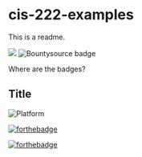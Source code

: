 # cis-222-examples


<p>This is a readme.</p>


<img src="https://img.theweek.in/content/dam/week/news/biz-tech/images/2019/8/19/Representational-Image-bitcoin-CC0.jpg" >

<img alt="Bountysource badge" src="https://img.shields.io/badge/bounties-53k-brightgreen">

<p>Where are the badges?</p>

<h2>Title</h2>


![Platform](https://img.shields.io/badge/platform-nodejs-lightgrey.svg?style=flat)

[![forthebadge](https://forthebadge.com/images/badges/made-with-javascript.svg)](https://forthebadge.com)

[![forthebadge](https://forthebadge.com/images/badges/made-with-crayons.svg)](https://forthebadge.com)